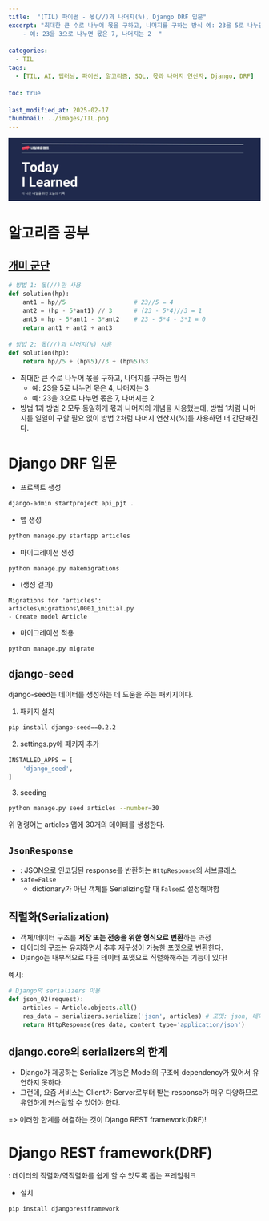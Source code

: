 ```yaml
---
title:  "(TIL) 파이썬 - 몫(//)과 나머지(%), Django DRF 입문"
excerpt: "최대한 큰 수로 나누어 몫을 구하고, 나머지를 구하는 방식 예: 23을 5로 나누면 몫은 4, 나머지는 3
    - 예: 23을 3으로 나누면 몫은 7, 나머지는 2  "

categories:
  - TIL
tags:
  - [TIL, AI, 딥러닝, 파이썬, 알고리즘, SQL, 몫과 나머지 연산자, Django, DRF]

toc: true

last_modified_at: 2025-02-17
thumbnail: ../images/TIL.png
---
```

![](/images/../images/TIL.png)

# 알고리즘 공부
## [개미 군단](https://school.programmers.co.kr/learn/courses/30/lessons/120837)

```py
# 방법 1: 몫(//)만 사용
def solution(hp):
    ant1 = hp//5                   # 23//5 = 4
    ant2 = (hp - 5*ant1) // 3      # (23 - 5*4)//3 = 1
    ant3 = hp - 5*ant1 - 3*ant2    # 23 - 5*4 - 3*1 = 0
    return ant1 + ant2 + ant3

# 방법 2: 몫(//)과 나머지(%) 사용
def solution(hp):
    return hp//5 + (hp%5)//3 + (hp%5)%3 
```

- 최대한 큰 수로 나누어 몫을 구하고, 나머지를 구하는 방식
    - 예: 23을 5로 나누면 몫은 4, 나머지는 3
    - 예: 23을 3으로 나누면 몫은 7, 나머지는 2  
- 방법 1과 방법 2 모두 동일하게 몫과 나머지의 개념을 사용했는데, 방법 1처럼 나머지를 일일이 구할 필요 없이 방법 2처럼 나머지 연산자(%)를 사용하면 더 간단해진다.

# Django DRF 입문

- 프로젝트 생성
```bash
django-admin startproject api_pjt .
```

- 앱 생성
```bash
python manage.py startapp articles
```

- 마이그레이션 생성
```bash
python manage.py makemigrations
```

- (생성 결과)   
```
Migrations for 'articles':
articles\migrations\0001_initial.py
- Create model Article
```

- 마이그레이션 적용
```bash
python manage.py migrate
```

## django-seed

django-seed는 데이터를 생성하는 데 도움을 주는 패키지이다.

1. 패키지 설치
```bash
pip install django-seed==0.2.2
```

2. settings.py에 패키지 추가
```bash
INSTALLED_APPS = [
    'django_seed',
]
```

3. seeding
```bash
python manage.py seed articles --number=30
```

위 명령어는 articles 앱에 30개의 데이터를 생성한다.


## `JsonResponse`
- : JSON으로 인코딩된 response를 반환하는 `HttpResponse`의 서브클래스
- `safe=False`
    - dictionary가 아닌 객체를 Serializing할 때 `False`로 설정해야함

## 직렬화(Serialization)
- 객체/데이터 구조를 **저장 또는 전송을 위한 형식으로 변환**하는 과정
- 데이터의 구조는 유지하면서 추후 재구성이 가능한 포맷으로 변환한다.
- Django는 내부적으로 다른 테이터 포맷으로 직렬화해주는 기능이 있다!

예시:    
```python
# Django의 serializers 이용
def json_02(request):
    articles = Article.objects.all()
    res_data = serializers.serialize('json', articles) # 포맷: json, 데이터: articles
    return HttpResponse(res_data, content_type='application/json')
```

## django.core의 serializers의 한계
- Django가 제공하는 Serialize 기능은 Model의 구조에 dependency가 있어서 유연하지 못하다.
- 그런데, 요즘 서비스는 Client가 Server로부터 받는 response가 매우 다양하므로 유연하게 커스텀할 수 있어야 한다.

=> 이러한 한계를 해결하는 것이 Django REST framework(DRF)!

# Django REST framework(DRF)
: 데이터의 직렬화/역직렬화를 쉽게 할 수 있도록 돕는 프레임워크

- 설치
```bash
pip install djangorestframework
```



